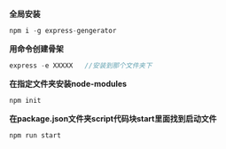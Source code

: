 **全局安装**
```javascript
npm i -g express-gengerator
```
**用命令创建骨架**
```javascript
express -e XXXXX   //安装到那个文件夹下
```
**在指定文件夹安装node-modules**
```javascript
npm init
```
**在package.json文件夹script代码块start里面找到启动文件**
```javascript
npm run start
```
